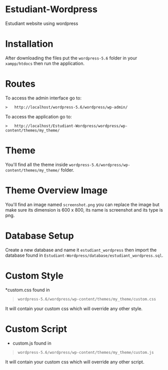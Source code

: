 # Estudiant-Wordpress
Estudiant website using wordpress

# Installation
After downloading the files put the  ```wordpress-5.6```  folder in your  ``` xampp/htdocs ``` then run the application.

# Routes
To access the admin interface go to:

    >   http://localhost/wordpress-5.6/wordpress/wp-admin/

To access the application go to:

    >   http://localhost/Estudiant-Wordpress/wordpress/wp-content/themes/my_theme/

# Theme
You'll find all the theme inside ```wordpress-5.6/wordpress/wp-content/themes/my_theme/``` folder.

# Theme Overview Image
You'll find an image named ```screenshot.png``` you can replace the image but make sure its dimension is 600 x 800, its name is screenshot and its type is png.
# Database Setup
Create a new database and name it ```estudiant_wordpress``` then import the database found in ``` Estudiant-Wordpress/database/estudiant_wordpress.sql ```.
# Custom Style
*custom.css found in 
> ```wordpress-5.6/wordpress/wp-content/themes/my_theme/custom.css``` 

It will contain your custom css which will override any other style.

# Custom Script
* custom.js found in 
> ```wordpress-5.6/wordpress/wp-content/themes/my_theme/custom.js``` 

It will contain your custom css which will override any other script.